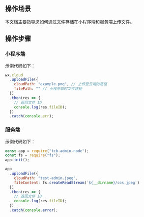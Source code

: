 ## 操作场景

本文档主要指导您如何通过文件存储在小程序端和服务端上传文件。

## 操作步骤

### 小程序端

示例代码如下：

```javascript
wx.cloud
  .uploadFile({
    cloudPath: "example.png", // 上传至云端的路径
    filePath: "" // 小程序临时文件路径
  })
  .then(res => {
    // 返回文件 ID
    console.log(res.fileID);
  })
  .catch(console.err);
```

### 服务端

示例代码如下：

```javascript
const app = require("tcb-admin-node");
const fs = require("fs");
app.init();

app
  .uploadFile({
    cloudPath: "test-admin.jpeg",
    fileContent: fs.createReadStream(`${__dirname}/cos.jpeg`)
  })
  .then(res => {
    // 返回文件 ID
    console.log(res.fileID);
  })
  .catch(console.error);
```
